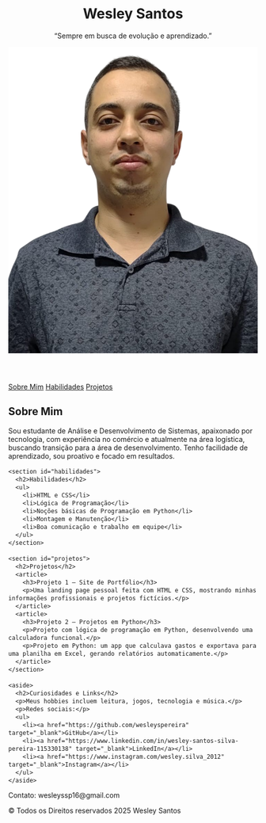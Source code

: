 <!DOCTYPE html>
<html lang="pt-BR">
<head>
  <meta charset="UTF-8">
  <meta name="viewport" content="width=device-width, initial-scale=1.0">
  <title>Wesley Santos - Portfólio</title>
  <link rel="stylesheet" href="mapa.css">
</head>
<body>
  <header>
    <h1>Wesley Santos</h1>
    <p>“Sempre em busca de evolução e aprendizado.”</p>
    <img src="minha-foto.png" alt="Foto de perfil de Wesley Santos" />
  </header>

  <nav>
    <a href="#sobre">Sobre Mim</a>
    <a href="#habilidades">Habilidades</a>
    <a href="#projetos">Projetos</a>
  </nav>

  <main>
    <section id="sobre">
      <h2>Sobre Mim</h2>
      <p>Sou estudante de Análise e Desenvolvimento de Sistemas, apaixonado por tecnologia, com experiência no comércio e atualmente na área logística, buscando transição para a área de desenvolvimento. Tenho facilidade de aprendizado, sou proativo e focado em resultados.</p>
    </section>

    <section id="habilidades">
      <h2>Habilidades</h2>
      <ul>
        <li>HTML e CSS</li>
        <li>Lógica de Programação</li>
        <li>Noções básicas de Programação em Python</li>
        <li>Montagem e Manutenção</li>
        <li>Boa comunicação e trabalho em equipe</li>
      </ul>
    </section>

    <section id="projetos">
      <h2>Projetos</h2>
      <article>
        <h3>Projeto 1 — Site de Portfólio</h3>
        <p>Uma landing page pessoal feita com HTML e CSS, mostrando minhas informações profissionais e projetos fictícios.</p>
      </article>
      <article>
        <h3>Projeto 2 — Projetos em Python</h3>
        <p>Projeto com lógica de programação em Python, desenvolvendo uma calculadora funcional.</p>
        <p>Projeto em Python: um app que calculava gastos e exportava para uma planilha em Excel, gerando relatórios automaticamente.</p>
      </article>
    </section>

    <aside>
      <h2>Curiosidades e Links</h2>
      <p>Meus hobbies incluem leitura, jogos, tecnologia e música.</p>
      <p>Redes sociais:</p>
      <ul>
        <li><a href="https://github.com/wesleyspereira" target="_blank">GitHub</a></li>
        <li><a href="https://www.linkedin.com/in/wesley-santos-silva-pereira-115330138" target="_blank">LinkedIn</a></li>
        <li><a href="https://www.instagram.com/wesley.silva_2012" target="_blank">Instagram</a></li>
      </ul>
    </aside>
  </main>

  <footer>
    <p>Contato: wesleyssp16@gmail.com</p>
    <p>&copy; Todos os Direitos reservados 2025 Wesley Santos</p>
  </footer>
</body>
</html>

